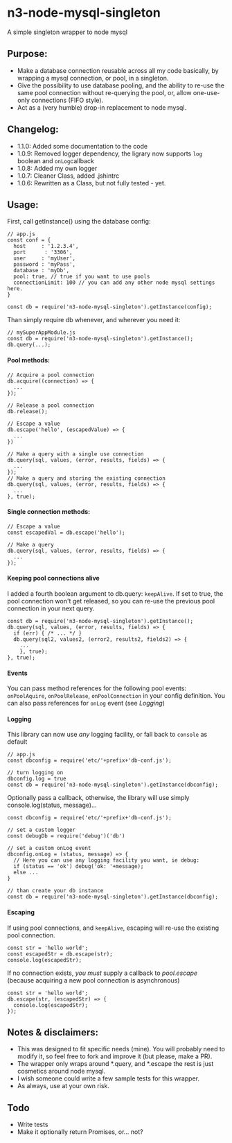 # n3-node-mysql-singleton
A simple singleton wrapper to node mysql

## Purpose:

* Make a database connection reusable across all my code basically, by wrapping a mysql connection, or pool, in a singleton.
* Give the possibility to use database pooling, and the ability to re-use the same pool connection without re-querying the pool, or, allow one-use-only connections (FIFO style).
* Act as a (very humble) drop-in replacement to node mysql.

## Changelog:
* 1.1.0: Added some documentation to the code
* 1.0.9: Removed logger dependency, the ligrary now supports `log` boolean and `onLog`callback
* 1.0.8: Added my own logger
* 1.0.7: Cleaner Class, added .jshintrc
* 1.0.6: Rewritten as a Class, but not fully tested - yet.

## Usage:

First, call getInstance() using the database config:
```
// app.js
const conf = {
  host     : '1.2.3.4',
  port      : '3306',
  user     : 'myUser',
  password : 'myPass',
  database : 'myDb',
  pool: true, // true if you want to use pools
  connectionLimit: 100 // you can add any other node mysql settings here.
}

const db = require('n3-node-mysql-singleton').getInstance(config);
```

Than simply require db whenever, and wherever you need it:
```
// mySuperAppModule.js
const db = require('n3-node-mysql-singleton').getInstance();
db.query(...);
```



#### Pool methods:
```
// Acquire a pool connection
db.acquire((connection) => {
  ...
});

// Release a pool connection
db.release();

// Escape a value
db.escape('hello', (escapedValue) => {
  ...
})

// Make a query with a single use connection
db.query(sql, values, (error, results, fields) => {
  ...
});
// Make a query and storing the existing connection
db.query(sql, values, (error, results, fields) => {
  ...
}, true);
```

#### Single connection methods:
```
// Escape a value
const escapedVal = db.escape('hello');

// Make a query
db.query(sql, values, (error, results, fields) => {
  ...
});
```

#### Keeping pool connections alive
I added a fourth boolean argument to db.query: `keepAlive`.
If set to true, the pool connection won't get released, so you can re-use the previous pool connection in your next query.
```
const db = require('n3-node-mysql-singleton').getInstance();
db.query(sql, values, (error, results, fields) => {
  if (err) { /* ... */ }
  db.query(sql2, values2, (error2, results2, fields2) => {
    ...
    }, true);
}, true);
```

#### Events
You can pass method references for the following pool events: `onPoolAquire`, `onPoolRelease`, `onPoolConnection` in your config definition.
You can also pass references for `onLog` event (see *Logging*)

#### Logging
This library can now use *any* logging facility, or fall back to `console` as default

```
// app.js
const dbconfig = require('etc/'+prefix+'db-conf.js');

// turn logging on
dbconfig.log = true
const db = require('n3-node-mysql-singleton').getInstance(dbconfig);
```

Optionally pass a callback, otherwise, the library will use simply console.log(status, message)...
```
const dbconfig = require('etc/'+prefix+'db-conf.js');

// set a custom logger
const debugDb = require('debug')('db')

// set a custom onLog event
dbconfig.onLog = (status, message) => {
  // Here you can use any logging facility you want, ie debug:
  if (status == 'ok') debug('ok: '+message);
  else ...
}

// than create your db instance
const db = require('n3-node-mysql-singleton').getInstance(dbconfig);
```

#### Escaping
If using pool connections, and `keepAlive`, escaping will re-use the existing pool connection.
```
const str = 'hello world';
const escapedStr = db.escape(str);
console.log(escapedStr);
```
If no connection exists, *you must* supply a callback to *pool.escape* (because acquiring a new pool connection is asynchronous)
```
const str = 'hello world';
db.escape(str, (escapedStr) => {
  console.log(escapedStr);
});
```

## Notes & disclaimers:
* This was designed to fit specific needs (mine). You will probably need to modify it, so feel free to fork and improve it (but please, make a PR).
* The wrapper only wraps around \*.query, and \*.escape the rest is just cosmetics around node mysql.
* I wish someone could write a few sample tests for this wrapper.
* As always, use at your own risk.

## Todo
* Write tests
* Make it optionally return Promises, or... not?
